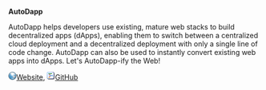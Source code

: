 **AutoDapp**

AutoDapp helps developers use existing, mature web stacks to build decentralized apps (dApps), enabling them to switch between a centralized cloud deployment and a decentralized deployment with only a single line of code change. AutoDapp can also be used to instantly convert existing web apps into dApps. Let's AutoDapp-ify the Web!

[![www](/img/ico/website.png)Website](https://www.autodapp.io/),
[![code](/img/ico/code.png)GitHub](https://github.com/autodapp)
